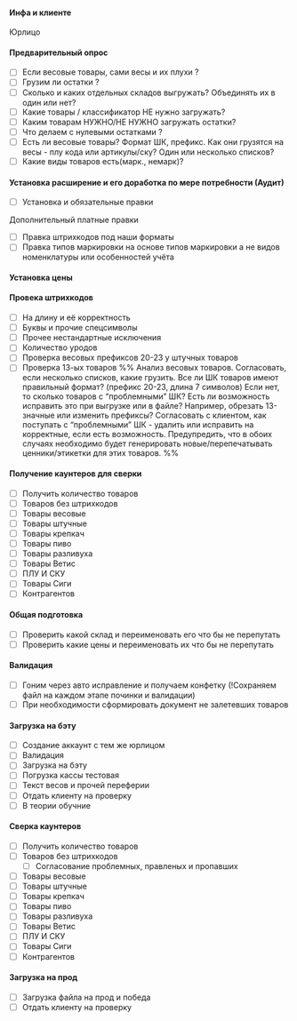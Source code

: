 #### Инфа и клиенте
Юрлицо

#### Предварительный опрос
- [ ] Если весовые товары, сами весы и их плухи ?
- [ ] Грузим ли остатки ?
- [ ] Сколько и каких отдельных складов выгружать?  Объединять их в один или нет?
- [ ] Какие товары / классификатор НЕ нужно загружать?
- [ ] Каким товарам НУЖНО/НЕ НУЖНО загружать остатки?
- [ ] Что делаем с нулевыми остатками ?
- [ ] Есть ли весовые товары? Формат ШК, префикс. Как они грузятся на весы - плу кода или артикулы/ску? Один или несколько списков? 
- [ ] Какие виды товаров есть(марк., немарк)?
#### Установка расширение  и его доработка по мере потребности (Аудит)
- [ ] Установка и обязательные правки 

Дополнительный платные правки
- [ ] Правка штрихкодов под наши форматы
- [ ] Правка типов маркировки на основе типов маркировки а не видов номенклатуры или особенностей учёта
#### Установка цены

#### Провека штрихкодов
- [ ] На длину и её корректность 
- [ ] Буквы и прочие спецсимволы
- [ ] Прочее нестандартные исключения
- [ ] Количество уродов
- [ ] Проверка весовых префиксов 20-23 у штучных товаров
- [ ] Проверка 13-ых товаров
%% Анализ весовых товаров. 
Согласовать, если несколько списков, какие грузить.
Все ли ШК товаров имеют правильный формат? (префикс 20-23, длина 7 символов) Если нет, то сколько товаров с “проблемными” ШК? 
Есть ли возможность исправить это при выгрузке или в файле? Например, обрезать 13-значные или изменить префиксы? 
Согласовать с клиентом, как поступать с “проблемными” ШК - удалить или исправить на корректные, если есть возможность. Предупредить, что в обоих случаях необходимо будет генерировать новые/перепечатывать ценники/этикетки для этих товаров. %%
#### Получение каунтеров для сверки
- [ ] Получить количество товаров
- [ ] Товаров без штрихкодов
- [ ] Товары весовые
- [ ] Товары штучные
- [ ] Товары крепкач
- [ ] Товары пиво
- [ ] Товары разливуха
- [ ] Товары Ветис
- [ ] ПЛУ И СКУ
- [ ] Товары Сиги
- [ ] Контрагентов
#### Общая подготовка 
- [ ] Проверить какой склад и переименовать его что бы не перепутать
- [ ] Проверить какие цены и переименовать их что бы не перепутать
#### Валидация
- [ ] Гоним через авто исправление и получаем конфетку (!Сохраняем файл на каждом этапе починки и валидации) 
- [ ] При необходимости сформировать документ не залетевших товаров
#### Загрузка на бэту
- [ ] Создание аккаунт с тем же юрлицом
- [ ] Валидация
- [ ] Загрузка на бэту
- [ ] Погрузка кассы тестовая
- [ ] Текст весов и прочей переферии
- [ ] Отдать клиенту на проверку
- [ ] В теории обучние
#### Сверка каунтеров
- [ ] Получить количество товаров
- [ ] Товаров без штрихкодов
	- [ ] Согласование проблемных, правленых и пропавших
- [ ] Товары весовые
- [ ] Товары штучные
- [ ] Товары крепкач
- [ ] Товары пиво
- [ ] Товары разливуха
- [ ] Товары Ветис
- [ ] ПЛУ И СКУ
- [ ] Товары Сиги
- [ ] Контрагентов
#### Загрузка на прод
- [ ] Загрузка файла на прод и победа
- [ ] Отдать клиенту на проверку
